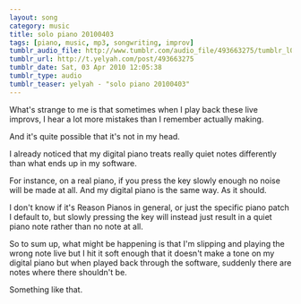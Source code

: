 ```yaml
---
layout: song
category: music
title: solo piano 20100403
tags: [piano, music, mp3, songwriting, improv]
tumblr_audio_file: http://www.tumblr.com/audio_file/493663275/tumblr_l0b8tePu4C1qzo4ep
tumblr_url: http://t.yelyah.com/post/493663275
tumblr_date: Sat, 03 Apr 2010 12:05:38
tumblr_type: audio
tumblr_teaser: yelyah - "solo piano 20100403"
---
```

What's strange to me is that sometimes when I play back these live improvs, I hear a lot more mistakes than I remember actually making.

And it's quite possible that it's not in my head.

I already noticed that my digital piano treats really quiet notes differently than what ends up in my software.

For instance, on a real piano, if you press the key slowly enough no noise will be made at all. And my digital piano is the same way. As it should.

I don't know if it's Reason Pianos in general, or just the specific piano patch I default to, but slowly pressing the key will instead just result in a quiet piano note rather than no note at all.

So to sum up, what might be happening is that I'm slipping and playing the wrong note live but I hit it soft enough that it doesn't make a tone on my digital piano but when played back through the software, suddenly there are notes where there shouldn't be.

Something like that.
